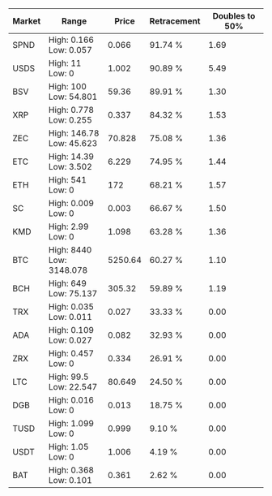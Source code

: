 | Market | Range | Price| Retracement | Doubles to 50% |
| --- | --- | --- | --- | --- |
| SPND | High: 0.166<br />Low: 0.057 | 0.066 | 91.74 % | 1.69 |
| USDS | High: 11<br />Low: 0 | 1.002 | 90.89 % | 5.49 |
| BSV | High: 100<br />Low: 54.801 | 59.36 | 89.91 % | 1.30 |
| XRP | High: 0.778<br />Low: 0.255 | 0.337 | 84.32 % | 1.53 |
| ZEC | High: 146.78<br />Low: 45.623 | 70.828 | 75.08 % | 1.36 |
| ETC | High: 14.39<br />Low: 3.502 | 6.229 | 74.95 % | 1.44 |
| ETH | High: 541<br />Low: 0 | 172 | 68.21 % | 1.57 |
| SC | High: 0.009<br />Low: 0 | 0.003 | 66.67 % | 1.50 |
| KMD | High: 2.99<br />Low: 0 | 1.098 | 63.28 % | 1.36 |
| BTC | High: 8440<br />Low: 3148.078 | 5250.64 | 60.27 % | 1.10 |
| BCH | High: 649<br />Low: 75.137 | 305.32 | 59.89 % | 1.19 |
| TRX | High: 0.035<br />Low: 0.011 | 0.027 | 33.33 % | 0.00 |
| ADA | High: 0.109<br />Low: 0.027 | 0.082 | 32.93 % | 0.00 |
| ZRX | High: 0.457<br />Low: 0 | 0.334 | 26.91 % | 0.00 |
| LTC | High: 99.5<br />Low: 22.547 | 80.649 | 24.50 % | 0.00 |
| DGB | High: 0.016<br />Low: 0 | 0.013 | 18.75 % | 0.00 |
| TUSD | High: 1.099<br />Low: 0 | 0.999 | 9.10 % | 0.00 |
| USDT | High: 1.05<br />Low: 0 | 1.006 | 4.19 % | 0.00 |
| BAT | High: 0.368<br />Low: 0.101 | 0.361 | 2.62 % | 0.00 |
